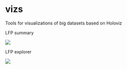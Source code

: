 # vizs

Tools for visualizations of big datasets based on Holoviz

LFP summary 

![](https://github.com/RobertoDF/vizs/blob/main/lfp_summary.gif)  

LFP explorer     

![](https://github.com/RobertoDF/vizs/blob/main/lfp_explorer.gif)  



